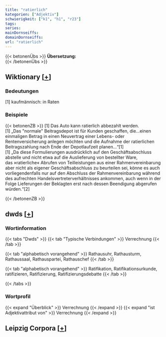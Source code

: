 ```yaml
---
title: "ratierlich"
kategorien: ["Adjektiv"]
schwierigkeit: ["k1", "h1", "r23"]
tags:
series:
mainDornseiffs:
domainDornseiffs:
url: "ratierlich"
---
```


{{< betonenÜbs >}}
**Übersetzung:**  
{{< /betonenÜbs >}}

## Wiktionary [[+](https://de.wiktionary.org/wiki/ratierlich)]

### Bedeutungen
[1] kaufmännisch: in Raten  

### Beispiele
{{< betonenZB >}}
[1] Das Auto kann ratierlich abbezahlt werden.  
[1] „Das "normale" Beitragsdepot ist für Kunden geschaffen, die…einen einmaligen Betrag in einen Neuvertrag einer Lebens- oder Rentenversicherung anlegen möchten und die Aufnahme der ratierlichen Beitragszahlung nach Ende der Depotlaufzeit planen…“[1]  
[1] „Da diese Formulierungen ausdrücklich auf den Geschäftsabschluss abstelle und nicht etwa auf die Auslieferung von bestellter Ware, das »ratierliche« Abrufen von Teilleistungen aus einer Rahmenvereinbarung aber nicht als eigener Geschäftsabschluss zu beurteilen sei, könne es auch vorliegendenfalls nur auf den Abschluss der Rahmenvereinbarung während des aufrechten Handelsvertreterverhältnisses ankommen, auch wenn in der Folge Lieferungen der Beklagten erst nach dessen Beendigung abgerufen würden.“[2]  

{{< /betonenZB >}}


## dwds [[+](https://www.dwds.de/wb/ratierlich)]

### Wortinformation
{{< tabs "Dwds" >}}
{{< tab "Typische Verbindungen" >}}
Verrechnung
{{< /tab >}}

{{< tab "alphabetisch vorangehend" >}}
Rathausuhr, Rathausturm, Rathaussaal, Rathauspartei, Rathauschef
{{< /tab >}}

{{< tab "alphabetisch vorangehend" >}}
Ratifikation, Ratifikationsurkunde, ratifizieren, Ratifizierung, Ratifizierungsdebatte
{{< /tab >}}

{{< /tabs >}}

### Wortprofil
{{< expand "Überblick" >}} Verrechnung {{< /expand >}}
{{< expand "ist Adjektivattribut von" >}} Verrechnung {{< /expand >}}

## Leipzig Corpora [[+](https://corpora.uni-leipzig.de/en/res?word=ratierlich&corpusId=deu_newscrawl-public_2018)]

